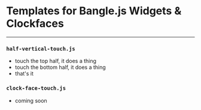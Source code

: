 # Templates for Bangle.js Widgets & Clockfaces
---
### `half-vertical-touch.js`
  - touch the top half, it does a thing
  - touch the bottom half, it does a thing
  - that's it

### `clock-face-touch.js`
  - coming soon
